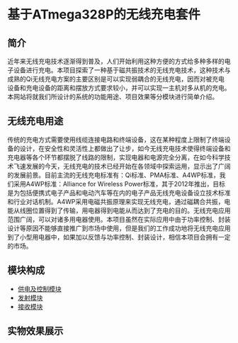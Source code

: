 基于ATmega328P的无线充电套件
===========================
## 简介
近年来无线充电技术逐渐得到普及，人们开始利用这种方便的方式给多种多样的电子设备进行充电。本项目探索了一种基于磁共振技术的无线充电技术，这种技术与成熟的Qi无线充电方案的主要区别是可以实现弱耦合的无线充电，因而对被充电设备和充电设备的距离和摆放方式要求较小，并可以实现一主机对多从机的充电。本网站将就我们所设计的系统的功能用途、项目效果等分模块进行简单介绍。

## 无线充电用途
传统的充电方式需要使用线缆连接电路和终端设备，这在某种程度上限制了终端设备的设计，在安全性和灵活性上都做出了让步，如今无线充电技术使得终端设备和充电器等各个环节都摆脱了线路的限制，实现电器和电源完全分离，在如今科学技术飞速发展的今天，无线充电的技术已经开始在各领域中探索运用，显示出了广阔的发展前景。目前主流的无线充电标准有：Qi标准、PMA标准、A4WP标准，我们采用A4WP标准：Alliance for Wireless Power标准，其于2012年推出，目标是为包括便携式电子产品和电动汽车等在内的电子产品无线充电设备设立技术标准和行业对话机制。A4WP采用电磁共振原理来实现无线充电，通过磁耦合共振，电能从线圈位置得到了传输，用电器得到电能从而达到了充电的目的。无线充电应用范围广阔，可以对诸多用电器使用。本项目虽然在实际应用中由于功率控制、封装设计等原因不能够直接推广到市场中使用，但是我们的工作成功地将无线充电应用到了小型用电器中，如果加以反馈与功率控制、封装设计，相信本项目会拥有一定的市场。

## 模块构成
- [供电及控制模块]({{site.url}}/2020/06/00/MCU-PD.html)
- [发射模块]({{site.url}}/2020/06/00/TX.html)
- [接收模块]({{site.url}}/2020/06/00/RX.html)

## 实物效果展示

